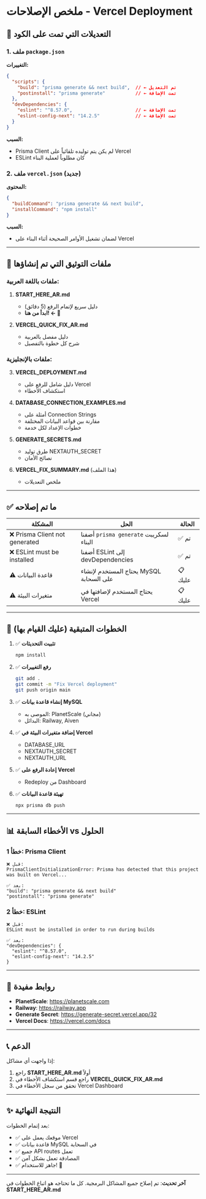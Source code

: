 # ملخص الإصلاحات - Vercel Deployment

## 🔧 التعديلات التي تمت على الكود

### 1. ملف `package.json`
**التغييرات:**
```json
{
  "scripts": {
    "build": "prisma generate && next build",  // ← تم التعديل
    "postinstall": "prisma generate"           // ← تمت الإضافة
  },
  "devDependencies": {
    "eslint": "^8.57.0",                       // ← تمت الإضافة
    "eslint-config-next": "14.2.5"             // ← تمت الإضافة
  }
}
```

**السبب:**
- Prisma Client لم يكن يتم توليده تلقائياً على Vercel
- ESLint كان مطلوباً لعملية البناء

### 2. ملف `vercel.json` (جديد)
**المحتوى:**
```json
{
  "buildCommand": "prisma generate && next build",
  "installCommand": "npm install"
}
```

**السبب:**
- لضمان تشغيل الأوامر الصحيحة أثناء البناء على Vercel

---

## 📝 ملفات التوثيق التي تم إنشاؤها

### ملفات باللغة العربية:
1. **START_HERE_AR.md** 
   - دليل سريع لإتمام الرفع (5 دقائق)
   - **ابدأ من هنا! ← 🎯**

2. **VERCEL_QUICK_FIX_AR.md**
   - دليل مفصل بالعربية
   - شرح كل خطوة بالتفصيل

### ملفات بالإنجليزية:
3. **VERCEL_DEPLOYMENT.md**
   - دليل شامل للرفع على Vercel
   - استكشاف الأخطاء

4. **DATABASE_CONNECTION_EXAMPLES.md**
   - أمثلة على Connection Strings
   - مقارنة بين قواعد البيانات المختلفة
   - خطوات الإعداد لكل خدمة

5. **GENERATE_SECRETS.md**
   - طرق توليد NEXTAUTH_SECRET
   - نصائح الأمان

6. **VERCEL_FIX_SUMMARY.md** (هذا الملف)
   - ملخص التعديلات

---

## ✅ ما تم إصلاحه

| المشكلة | الحل | الحالة |
|---------|------|--------|
| ❌ Prisma Client not generated | أضفنا `prisma generate` لسكريبت البناء | ✅ تم |
| ❌ ESLint must be installed | أضفنا ESLint إلى devDependencies | ✅ تم |
| ⚠️ قاعدة البيانات | يحتاج المستخدم لإنشاء MySQL على السحابة | 📋 عليك |
| ⚠️ متغيرات البيئة | يحتاج المستخدم لإضافتها في Vercel | 📋 عليك |

---

## 🎯 الخطوات المتبقية (عليك القيام بها)

1. ✅ **تثبيت التحديثات**
   ```bash
   npm install
   ```

2. ✅ **رفع التغييرات**
   ```bash
   git add .
   git commit -m "Fix Vercel deployment"
   git push origin main
   ```

3. ✅ **إنشاء قاعدة بيانات MySQL**
   - الموصى به: PlanetScale (مجاني)
   - البدائل: Railway, Aiven

4. ✅ **إضافة متغيرات البيئة في Vercel**
   - DATABASE_URL
   - NEXTAUTH_SECRET
   - NEXTAUTH_URL

5. ✅ **إعادة الرفع على Vercel**
   - Redeploy من Dashboard

6. ✅ **تهيئة قاعدة البيانات**
   ```bash
   npx prisma db push
   ```

---

## 📊 الأخطاء السابقة vs الحلول

### خطأ 1: Prisma Client
```
❌ قبل:
PrismaClientInitializationError: Prisma has detected that this project 
was built on Vercel...

✅ بعد:
"build": "prisma generate && next build"
"postinstall": "prisma generate"
```

### خطأ 2: ESLint
```
❌ قبل:
ESLint must be installed in order to run during builds

✅ بعد:
"devDependencies": {
  "eslint": "^8.57.0",
  "eslint-config-next": "14.2.5"
}
```

---

## 🔗 روابط مفيدة

- **PlanetScale**: https://planetscale.com
- **Railway**: https://railway.app
- **Generate Secret**: https://generate-secret.vercel.app/32
- **Vercel Docs**: https://vercel.com/docs

---

## 📞 الدعم

إذا واجهت أي مشاكل:
1. راجع **START_HERE_AR.md** أولاً
2. راجع قسم استكشاف الأخطاء في **VERCEL_QUICK_FIX_AR.md**
3. تحقق من سجل الأخطاء في Vercel Dashboard

---

## ✨ النتيجة النهائية

بعد إتمام الخطوات:
- ✅ موقعك يعمل على Vercel
- ✅ قاعدة بيانات MySQL في السحابة
- ✅ جميع API routes تعمل
- ✅ المصادقة تعمل بشكل آمن
- ✅ جاهز للاستخدام! 🎉

---

**آخر تحديث**: تم إصلاح جميع المشاكل البرمجية. كل ما تحتاجه هو اتباع الخطوات في **START_HERE_AR.md**

